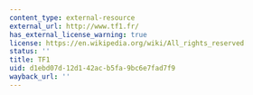 ```yaml
---
content_type: external-resource
external_url: http://www.tf1.fr/
has_external_license_warning: true
license: https://en.wikipedia.org/wiki/All_rights_reserved
status: ''
title: TF1
uid: d1ebd07d-12d1-42ac-b5fa-9bc6e7fad7f9
wayback_url: ''
---
```

